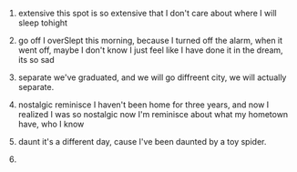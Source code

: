 1. extensive
   this spot is so extensive that I don't care about where I will sleep tohight

2. go off
   I overSlept this morning, because I turned off the alarm, when it went off,
   maybe I don't know I just feel like I have done it in the dream, its so sad

3. separate
   we've graduated, and we will go diffreent city, we will actually separate.

4. nostalgic reminisce
   I haven't been home for three years, and now I realized I was so nostalgic
   now I'm reminisce about what my hometown have, who I know

5. daunt
   it's a different day, cause I've been daunted by a toy spider.

6. 